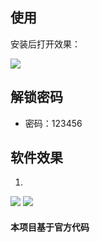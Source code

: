 ## 使用

安装后打开效果：

![](http://yanxuan.nosdn.127.net/72ae3852412bd1e48fbd56aa7a324a9c.png)

## 解锁密码
- 密码：123456
    
## 软件效果

1. 
![](http://yanxuan.nosdn.127.net/235b57b4017b308cd3d459b465afa78c.png)
![](http://yanxuan.nosdn.127.net/e8ed5175d6f55ce3ed2b941bdc8b33eb.png)


#### 本项目基于官方代码
    





